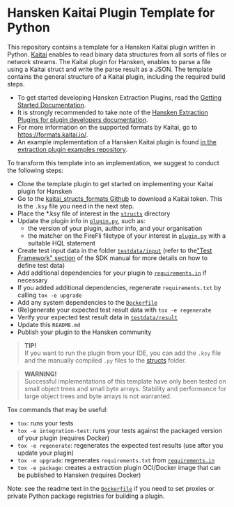 # Hansken Kaitai Plugin Template for Python

This repository contains a template for a Hansken Kaitai plugin written in Python. [Kaitai](https://kaitai.io/) enables to read binary data structures from all sorts of files or network streams.
The Kaitai plugin for Hansken, enables to parse a file using a Kaitai struct and write the parse result as a JSON. The template contains the general structure of a Kaitai plugin, including the required build steps.

- To get started developing Hansken Extraction Plugins, read the [Getting Started Documentation](https://netherlandsforensicinstitute.github.io/hansken-extraction-plugin-sdk-documentation/latest/dev/python/getting_started.html).
- It is strongly recommended to take note of the [Hansken Extraction Plugins for plugin developers documentation](https://netherlandsforensicinstitute.github.io/hansken-extraction-plugin-sdk-documentation/latest/).
- For more information on the supported formats by Kaitai, go to https://formats.kaitai.io/. 
- An example implementation of a Hansken Kaitai plugin is found [in the extraction plugin examples repository](https://github.com/NetherlandsForensicInstitute/hansken-extraction-plugin-sdk-examples/tree/main/python/appledoublekaitai).

To transform this template into an implementation, we suggest to conduct the following steps:
* Clone the template plugin to get started on implementing your Kaitai plugin for Hansken
* Go to the [kaitai_structs_formats Github](https://github.com/kaitai-io/kaitai_struct_formats/tree/acdf0733633568c68869af15846abaf1c0eaa59a) to download a Kaitai token. 
  This is the ```.ksy``` file you need in the next step.
* Place the *.ksy file of interest in the [`structs`](structs) directory
* Update the plugin info in [`plugin.py`](plugin.py), such as:
  * the version of your plugin, author info, and your organisation
  * the matcher on the FireFli filetype of your interest in [`plugin.py`](plugin.py) with a suitable HQL statement
* Create test input data in the folder [`testdata/input`](testdata/input)
  (refer to the["Test Framework" section](https://netherlandsforensicinstitute.github.io/hansken-extraction-plugin-sdk-documentation/latest/dev/concepts/test_framework.html) of the SDK manual for more details on how to define test data) 
* Add additional dependencies for your plugin to [`requirements.in`](requirements.in) if necessary 
* If you added additional dependencies, regenerate `requirements.txt` by calling `tox -e upgrade`
* Add any system dependencies to the [`Dockerfile`](Dockerfile)
* (Re)generate your expected test result data with `tox -e regenerate`
* Verify your expected test result data in [`testdata/result`](testdata/result)
* Update this `README.md`
* Publish your plugin to the Hansken community


> **TIP!**\
> If you want to run the plugin from your IDE, you can add the `.ksy` file and the manually compiled `.py` files to the [structs](./structs) folder.

> **WARNING!**\
> Successful implementations of this template have only been tested on small object trees and small byte arrays. Stability and performance for large object trees and byte arrays is not warranted.


Tox commands that may be useful:
* `tox`: runs your tests
* `tox -e integration-test`: runs your tests against the packaged version of your plugin (requires Docker)
* `tox -e regenerate`: regenerates the expected test results (use after you update your plugin)
* `tox -e upgrade`: regenerates `requirements.txt` from [`requirements.in`](requirements.in)
* `tox -e package`: creates a extraction plugin OCI/Docker image that can be published to Hansken (requires Docker)

Note: see the readme text in the [`Dockerfile`](Dockerfile) if you need to set proxies or private Python package registries for building a plugin.

